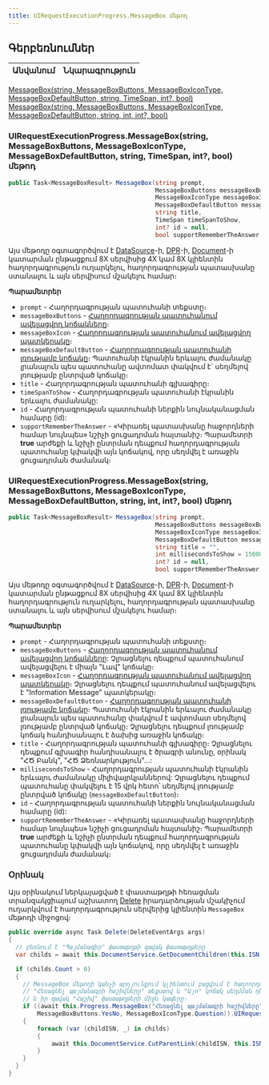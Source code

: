 ```yaml
---
title: UIRequestExecutionProgress.MessageBox մեթոդ
---
```


## Գերբեռնումներ

| Անվանում | Նկարագրություն |
|--|--|
[MessageBox(string, MessageBoxButtons, MessageBoxIconType, MessageBoxDefaultButton, string, TimeSpan, int?, bool)](#uirequestexecutionprogressmessageboxstring-messageboxbuttons-messageboxicontype-messageboxdefaultbutton-string-timespan-int-bool-մեթոդ)
[MessageBox(string, MessageBoxButtons, MessageBoxIconType, MessageBoxDefaultButton, string, int, int?, bool)](#uirequestexecutionprogressmessageboxstring-messageboxbuttons-messageboxicontype-messageboxdefaultbutton-string-int-int-bool-մեթոդ)

### UIRequestExecutionProgress.MessageBox(string, MessageBoxButtons, MessageBoxIconType, MessageBoxDefaultButton, string, TimeSpan, int?, bool) մեթոդ

```c#
public Task<MessageBoxResult> MessageBox(string prompt, 
                                         MessageBoxButtons messageBoxButtons,
                                         MessageBoxIconType messageBoxIcon, 
                                         MessageBoxDefaultButton messageBoxDefaultButton,
                                         string title, 
                                         TimeSpan timeSpanToShow, 
                                         int? id = null, 
                                         bool supportRememberTheAnswer = false)
```

Այս մեթոդը օգտագործվում է [DataSource](../../definitions/ds.md)-ի, [DPR](../../definitions/dpr.md)-ի, [Document](../../definitions/document.md)-ի կատարման ընթացքում 8X սերվիսից 4X կամ 8X կլիենտին հաղորդագրություն ուղարկելու, հաղորդագրության պատասխանը ստանալու և այն սերվիսում մշակելու համար։

**Պարամետրեր**

* `prompt` - Հաղորդագրության պատուհանի տեքստը։
* `messageBoxButtons` - [Հաղորդագրության պատուհանում ավելացվող կոճակները](../MessageBoxButtons.md)։
* `messageBoxIcon` - [Հաղորդագրության պատուհանում ավելացվող պատկերակը](../MessageBoxIconType.md)։ 
* `messageBoxDefaultButton` - [Հաղորդագրության պատուհանի լռությամբ կոճակը](../MessageBoxDefaultButton.md)։ Պատուհանի էկրանին երևալու ժամանակը լրանալուն պես պատուհանը ավտոմատ փակվում է` սեղմելով լռությամբ ընտրված կոճակը։
* `title` - Հաղորդագրության պատուհանի գլխագիրը։ 
* `timeSpanToShow` - Հաղորդագրության պատուհանի էկրանին երևալու ժամանակը:
* `id` - Հաղորդագրության պատուհանի ներքին նույնականացման համարը (id):
* `supportRememberTheAnswer` - «Կիրառել պատասխանը հաջորդների համար նույնպես» նշիչի ցուցադրման հայտանիշ։ Պարամետրի **true** արժեքի և նշիչի ընտրման դեպքում հաղորդագրության պատուհանը կփակվի այն կոճակով, որը սեղմվել է առաջին ցուցադրման ժամանակ։

### UIRequestExecutionProgress.MessageBox(string, MessageBoxButtons, MessageBoxIconType, MessageBoxDefaultButton, string, int, int?, bool) մեթոդ

```c#
public Task<MessageBoxResult> MessageBox(string prompt, 
                                         MessageBoxButtons messageBoxButtons = MessageBoxButtons.OK,
                                         MessageBoxIconType messageBoxIcon = MessageBoxIconType.Default,
                                         MessageBoxDefaultButton messageBoxDefaultButton = MessageBoxDefaultButton.DefaultButton1,
                                         string title = "", 
                                         int millisecondsToShow = 15000, 
                                         int? id = null, 
                                         bool supportRememberTheAnswer = false)
```

Այս մեթոդը օգտագործվում է [DataSource](../../definitions/ds.md)-ի, [DPR](../../definitions/dpr.md)-ի, [Document](../../definitions/document.md)-ի կատարման ընթացքում 8X սերվիսից 4X կամ 8X կլիենտին հաղորդագրություն ուղարկելու, հաղորդագրության պատասխանը ստանալու և այն սերվիսում մշակելու համար։

**Պարամետրեր**

* `prompt` - Հաղորդագրության պատուհանի տեքստը։
* `messageBoxButtons` - [Հաղորդագրության պատուհանում ավելացվող կոճակները](../MessageBoxButtons.md): Չլրացնելու դեպքում պատուհանում ավելացվելու է միայն "Լավ" կոճակը։
* `messageBoxIcon` - [Հաղորդագրության պատուհանում ավելացվող պատկերակը](../MessageBoxIconType.md)։ Չլրացնելու դեպքում պատուհանում ավելացվելու է "Information Message" պատկերակը։
* `messageBoxDefaultButton` - [Հաղորդագրության պատուհանի լռությամբ կոճակը](../MessageBoxDefaultButton.md)։ Պատուհանի էկրանին երևալու ժամանակը լրանալուն պես պատուհանը փակվում է ավտոմատ սեղմելով լռությամբ ընտրված կոճակը։ Չլրացնելու դեպքում լռությամբ կոճակ հանդիսանալու է ձախից առաջին կոճակը։
* `title` - Հաղորդագրության պատուհանի գլխագիրը։ Չլրացնելու դեպքում գլխագիր հանդիսանալու է ծրագրի անունը, օրինակ "ՀԾ Բանկ", "ՀԾ Ձեռնարկություն"...:
* `millisecondsToShow` - Հաղորդագրության պատուհանի էկրանին երևալու ժամանակը միլիվայրկյաններով: Չլրացնելու դեպքում պատուհանը փակվելու է 15 վրկ հետո՝ սեղմելով լռությամբ ընտրված կոճակը (`messageBoxDefaultButton`)։
* `id` - Հաղորդագրության պատուհանի ներքին նույնականացման համարը (id):
* `supportRememberTheAnswer` - «Կիրառել պատասխանը հաջորդների համար նույնպես» նշիչի ցուցադրման հայտանիշ։ Պարամետրի **true** արժեքի և նշիչի ընտրման դեպքում հաղորդագրության պատուհանը կփակվի այն կոճակով, որը սեղմվել է առաջին ցուցադրման ժամանակ։

### Օրինակ

Այս օրինակում ներկայացված է  փաստաթղթի հեռացման տրանզակցիայում աշխատող [Delete](../../definitions/document/Delete.md) իրադարձության մշակիչում ուղարկվում է հաղորդագրություն սերվերից կլիենտին `MessageBox` մեթոդի միջոցով։

```c#
public override async Task Delete(DeleteEventArgs args)
{
  // բեռնում է "Պայմանագիր" փաստաթղթի զավակ փաստաթղթերը
  var childs = await this.DocumentService.GetDocumentChildren(this.ISN);

  if (childs.Count > 0)
  {
    // MessageBox մեթոդի կանչի արդյունքում կլիենտում բացվում է հաղոորդագրւթյան պատուհան
    // "Հեռացնել պայմանագրի հաշիվները" տեքստով և "Այո" կոճակ սեղմման դեպքում հեռացվում է "Պայմանագիր" փաստաթղթի
    // և իր զավակ "Հաշիվ" փաստաթղթերի միջև կապերը։
    if ((await this.Progress.MessageBox("Հեռացնել պայմանագրի հաշիվները".ToArmenianANSI()),
        MessageBoxButtons.YesNo, MessageBoxIconType.Question)).UIRequestResult == MessageBoxRequestResult.Yes)
    {
        foreach (var (childISN, _) in childs)
        {
            await this.DocumentService.CutParentLink(childISN, this.ISN);          
        }           
    }
  }
}
```

